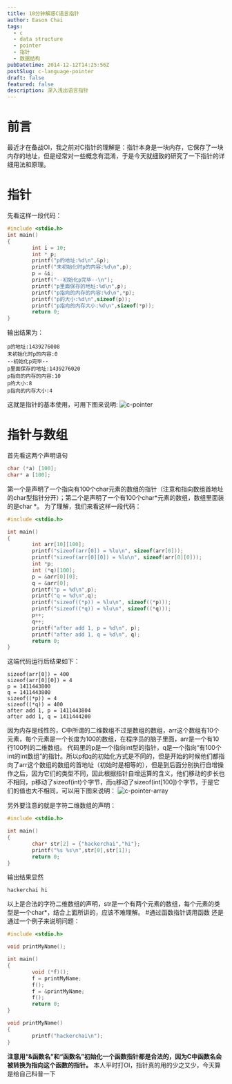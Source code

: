 ```yaml
---
title: 10分钟解惑C语言指针
author: Eason Chai
tags:
  - c
  - data structure
  - pointer
  - 指针
  - 数据结构
pubDatetime: 2014-12-12T14:25:56Z
postSlug: c-language-pointer
draft: false
featured: false
description: 深入浅出语言指针
---
```


# 前言

最近才在备战OI，我之前对C指针的理解是：指针本身是一块内存，它保存了一块内存的地址，但是经常对一些概念有混淆，于是今天就细致的研究了一下指针的详细用法和原理。

# 指针

先看这样一段代码：

```c
#include <stdio.h>
int main()
{
        int i = 10;
        int * p;
        printf("p的地址:%d\n",&p);
        printf("未初始化时p的内容:%d\n",p);
        p = &i;
        printf("--初始化p完毕--\n");
        printf("p里面保存的地址:%d\n",p);
        printf("p指向的内存的内容:%d\n",*p);
        printf("p的大小:%d\n",sizeof(p));
        printf("p指向的内存大小:%d\n",sizeof(*p));
        return 0;
}
```

输出结果为：

```
p的地址:1439276008
未初始化时p的内容:0
--初始化p完毕--
p里面保存的地址:1439276020
p指向的内存的内容:10
p的大小:8
p指向的内存大小:4
```

这就是指针的基本使用，可用下图来说明:
![c-pointer](https://blog.cdn.hackerchai.com/images/2014/12/c-pointer.webp)

# 指针与数组

首先看这两个声明语句

```c
char (*a) [100];
char* a [100];
```

第一个是声明了一个指向有100个char元素的数组的指针（注意和指向数组首地址的char型指针分开）；第二个是声明了一个有100个char*元素的数组，数组里面装的是char *。 为了理解，我们来看这样一段代码：

```c
#include <stdio.h>

int main()
{
        int arr[10][100];
        printf("sizeof(arr[0]) = %lu\n", sizeof(arr[0]));
        printf("sizeof(arr[0][0]) = %lu\n", sizeof(arr[0][0]));
        int *p;
        int (*q)[100];
        p = &arr[0][0];
        q = &arr[0];
        printf("p = %d\n",p);
        printf("q = %d\n",q);
        printf("sizeof((*p)) = %lu\n", sizeof((*p)));
        printf("sizeof((*q)) = %lu\n", sizeof((*q)));
        p++;
        q++;
        printf("after add 1, p = %d\n", p);
        printf("after add 1, q = %d\n", q);
        return 0;
}
```

这端代码运行后结果如下：

```
sizeof(arr[0]) = 400
sizeof(arr[0][0]) = 4
p = 1411443800
q = 1411443800
sizeof((*p)) = 4
sizeof((*q)) = 400
after add 1, p = 1411443804
after add 1, q = 1411444200
```

因为内存是线性的，C中所谓的二维数组不过是数组的数组，arr这个数组有10个元素，每个元素是一个长度为100的数组，在程序员的脑子里面，arr是一个有10行100列的二维数组。 代码里的p是一个指向int型的指针，q是一个指向“有100个int的int数组”的指针。所以p和q的初始化方式是不同的，但是开始的时候他们都指向了arr这个数组的数组的首地址（初始时是相等的），但是到后面分别执行自增操作之后，因为它们的类型不同，因此根据指针自增运算的含义，他们移动的步长也不相同，p移动了sizeof(int)个字节，而q移动了sizeof(int[100])个字节，于是它们的值也大不相同，可以用下图来说明：
![c-pointer-array](https://blog.cdn.hackerchai.com/images/2014/12/c-pointer-array.webp)

另外要注意的就是字符二维数组的声明：

```c
#include <stdio.h>

int main()
{
        char* str[2] = {"hackerchai","hi"};
        printf("%s %s\n",str[0],str[1]);
        return 0;
}
```

输出结果显然

```
hackerchai hi
```

以上是合法的字符二维数组的声明，str是一个有两个元素的数组，每个元素的类型是一个char\*，结合上面所讲的，应该不难理解。 #通过函数指针调用函数 还是通过一个例子来说明问题：

```c
#include <stdio.h>

void printMyName();

int main()
{
        void (*f)();
        f = printMyName;
        f();
        f = &printMyName;
        f();
        return 0;
}

void printMyName()
{
        printf("hackerchai\n");
}
```

**注意用“&函数名”和“函数名”初始化一个函数指针都是合法的，因为C中函数名会被转换为指向这个函数的指针。** 本人平时打OI，指针真的用的少之又少，今天算是给自己科普一下

